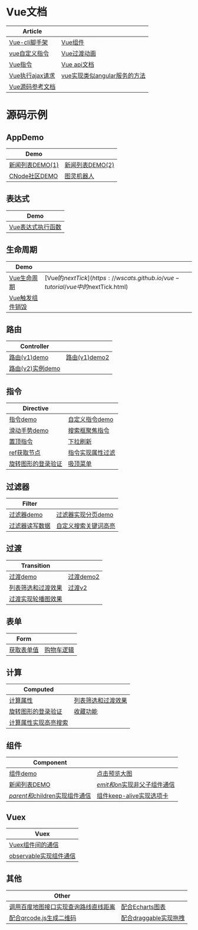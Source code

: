 # Vue文档

| Article | |
| --------- | --------- |
|[Vue-cli脚手架](https://github.com/Wscats/vue-tutorial/issues/2)|[Vue组件](https://github.com/Wscats/vue-tutorial/issues/3)|
|[vue自定义指令](https://github.com/Wscats/vue-tutorial/issues/8)|[Vue过渡动画](https://github.com/Wscats/vue-tutorial/issues/9)|
|[Vue指令](https://github.com/Wscats/vue-tutorial/issues/7)|[Vue api文档](https://github.com/Wscats/vue-tutorial/issues/6)|
|[Vue执行ajax请求](https://github.com/Wscats/vue-tutorial/issues/5)|[vue实现类似angular服务的方法](https://github.com/Wscats/vue-tutorial/issues/4)|
|[Vue源码参考文档](https://github.com/Wscats/vue-tutorial/issues/10)||

# 源码示例

## AppDemo
| Demo | |
| --------- | --------- |
|[新闻列表DEMO(1)](https://wscats.github.io/vue-tutorial/新闻列表.html)|[新闻列表DEMO(2)](https://wscats.github.io/vue-tutorial/news/index.html)|
|[CNode社区DEMO](https://wscats.github.io/vue-tutorial/cnode-vue-demo/public/)|[图灵机器人](https://wscats.github.io/vue-tutorial/图灵机器人.html)|

## 表达式
| Demo |
| --------- |
|[Vue表达式执行函数](https://wscats.github.io/vue-tutorial/vue表达式执行函数.html)|

## 生命周期
| Demo | |
| --------- | --------- |
|[Vue生命周期](https://wscats.github.io/vue-tutorial/vue生命周期.html)|[Vue的$nextTick](https://wscats.github.io/vue-tutorial/vue中的$nextTick.html)|
|[Vue触发组件销毁](https://wscats.github.io/vue-tutorial/vue销毁组件.html)||

## 路由
| Controller | |
| --------- | --------- |
|[路由(v1)demo](https://wscats.github.io/vue-tutorial/路由.html)|[路由(v1)demo2](https://wscats.github.io/vue-tutorial/路由2.html)|
|[路由(v2)实例demo](https://wscats.github.io/vue-tutorial/vue-router2/news.html)||


## 指令
| Directive | |
| --------- | --------- |
|[指令demo](https://wscats.github.io/vue-tutorial/指令.html)|[自定义指令demo](https://wscats.github.io/vue-tutorial/自定义指令.html)|
|[滑动手势demo](https://wscats.github.io/vue-tutorial/滑动手势指令.html)|[搜索框聚焦指令](https://wscats.github.io/vue-tutorial/自定义搜索框聚焦指令.html)|
|[置顶指令](https://wscats.github.io/vue-tutorial/vue自定义置顶指令.html)|[下拉刷新](https://wscats.github.io/vue-tutorial/下拉刷新.html)|
|[ref获取节点](https://wscats.github.io/vue-tutorial/vue的ref.html)|[指令实现属性过滤](https://wscats.github.io/vue-tutorial/指令实现属性过滤.html)|
|[旋转图形的登录验证](https://wscats.github.io/vue-tutorial/vue图形登录验证.html)|[吸顶菜单](https://wscats.github.io/vue-tutorial/吸顶菜单.html)|


## 过滤器
| Filter ||
| --------- | --------- |
|[过滤器demo](https://wscats.github.io/vue-tutorial/过滤器.html)|[过滤器实现分页demo](https://wscats.github.io/vue-tutorial/vue使用过滤器实现分页.html)|
|[过滤器读写数据](https://wscats.github.io/vue-tutorial/vue过滤器读写数据.html)|[自定义搜索关键词高亮](https://wscats.github.io/vue-tutorial/自定义搜索关键词高亮.html)|

## 过渡
| Transition | |
| --------- | --------- |
|[过渡demo](https://wscats.github.io/vue-tutorial/过渡.html)|[过渡demo2](https://wscats.github.io/vue-tutorial/过渡2.html)|
|[列表筛选和过渡效果](https://wscats.github.io/vue-tutorial/vue列表筛选和过渡效果.html)|[过渡v2](https://wscats.github.io/vue-tutorial/vue2过渡.html)|
|[过渡实现轮播图效果](https://wscats.github.io/vue-tutorial/vue过度实现轮播图.html)||

## 表单
| Form ||
| --------- | --------- |
|[获取表单值](https://wscats.github.io/vue-tutorial/vue获取表单值.html)|[购物车逻辑](https://wscats.github.io/vue-tutorial/vue多选框全选和单选逻辑.html)|

## 计算
| Computed ||
| --------- | --------- |
|[计算属性](https://wscats.github.io/vue-tutorial/vue计算属性.html)|[列表筛选和过渡效果](https://wscats.github.io/vue-tutorial/vue列表筛选和过渡效果.html)|
|[旋转图形的登录验证](https://wscats.github.io/vue-tutorial/vue图形登录验证.html)|[收藏功能](https://wscats.github.io/vue-tutorial/vue计算属性实现收藏.html)|
|[计算属性实现高亮搜索](https://wscats.github.io/vue-tutorial/vue计算属性实现高亮搜索.html)||

## 组件
| Component ||
| --------- | --------- |
|[组件demo](https://wscats.github.io/vue-tutorial/组件.html)|[点击预览大图](https://wscats.github.io/vue-tutorial/预览图片.html)|
|[新闻列表DEMO](https://wscats.github.io/vue-tutorial/新闻列表.html)|[$emit和$on实现非父子组件通信](https://wscats.github.io/vue-tutorial/通过$emit和$on实现非父子组件通信.html)|
|[$parent和$children实现组件通信](https://wscats.github.io/vue-tutorial/vue通过$parent和$children实现组件通信.html)|[组件keep-alive实现选项卡](https://wscats.github.io/vue-tutorial/vue的keep-alive.html)|


## Vuex
| Vuex |
| --------- |
|[Vuex组件间的通信](https://wscats.github.io/vue-tutorial/vuex组件间的通信demo.html)|
|[observable实现组件通信](https://wscats.github.io/vue-tutorial/vue的observable实现组件通信.html)|

## 其他
| Other ||
| --------- | --------- |
|[调用百度地图接口实现查询路线直线距离](https://wscats.github.io/vue-tutorial/vue调用百度地图接口实现查询路线直线距离.html)|[配合Echarts图表](https://wscats.github.io/vue-tutorial/vue和echarts.html)|
|[配合qrcode.js生成二维码](https://wscats.github.io/vue-tutorial/vue生成二维码.html)|[配合draggable实现拖拽](https://wscats.github.io/vue-tutorial/vue配合draggable实现拖拽.html)|
